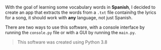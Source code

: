 With the goal of learning some vocabulary words in **Spanish**, I decided to create an app that extracts the words from a ``.txt`` file containihg the lyrics for a song, it should work with **any** language, not just Spanish.

There are two ways to use this software, with a console interface by running the ``console.py`` file or with a GUI by running the ``main.py``.

> This software was created using Python 3.8